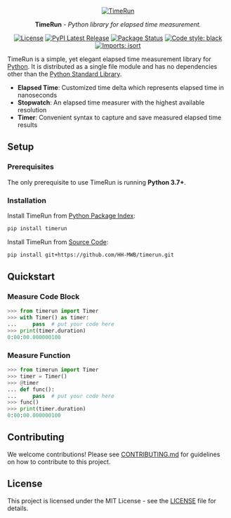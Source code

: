 <p align="center">
  <a href="https://github.com/HH-MWB/timerun">
    <img src="https://user-images.githubusercontent.com/50187675/62002266-8f926b80-b0ce-11e9-9e54-3b7eeb3a2ae1.png" alt="TimeRun">
  </a>
</p>

<p align="center"><strong>TimeRun</strong> - <em>Python library for elapsed time measurement.</em></p>

<p align="center">
    <a href="https://github.com/HH-MWB/timerun/blob/master/LICENSE"><img alt="License" src="https://img.shields.io/pypi/l/timerun.svg"></a>
    <a href="https://pypi.org/project/timerun/"><img alt="PyPI Latest Release" src="https://img.shields.io/pypi/v/timerun.svg"></a>
    <a href="https://pypi.org/project/timerun/"><img alt="Package Status" src="https://img.shields.io/pypi/status/timerun.svg"></a>
    <a href="https://github.com/psf/black/"><img alt="Code style: black" src="https://img.shields.io/badge/code%20style-black-000000.svg"></a>
    <a href="https://pycqa.github.io/isort/"><img alt="Imports: isort" src="https://img.shields.io/badge/%20imports-isort-%231674b1"></a>
</p>

TimeRun is a simple, yet elegant elapsed time measurement library for [Python](https://www.python.org). It is distributed as a single file module and has no dependencies other than the [Python Standard Library](https://docs.python.org/3/library/).

- **Elapsed Time**: Customized time delta which represents elapsed time in nanoseconds
- **Stopwatch**: An elapsed time measurer with the highest available resolution
- **Timer**: Convenient syntax to capture and save measured elapsed time results

## Setup

### Prerequisites

The only prerequisite to use TimeRun is running **Python 3.7+**.

### Installation

Install TimeRun from [Python Package Index](https://pypi.org/project/timerun/):

```bash
pip install timerun
```

Install TimeRun from [Source Code](https://github.com/HH-MWB/timerun):

```bash
pip install git+https://github.com/HH-MWB/timerun.git
```

## Quickstart

### Measure Code Block

```python
>>> from timerun import Timer
>>> with Timer() as timer:
...     pass  # put your code here
>>> print(timer.duration)
0:00:00.000000100
```

### Measure Function

```python
>>> from timerun import Timer
>>> timer = Timer()
>>> @timer
... def func():
...     pass  # put your code here
>>> func()
>>> print(timer.duration)
0:00:00.000000100
```

## Contributing

We welcome contributions! Please see [CONTRIBUTING.md](CONTRIBUTING.md) for guidelines on how to contribute to this project.

## License

This project is licensed under the MIT License - see the [LICENSE](https://github.com/HH-MWB/timerun/blob/master/LICENSE) file for details.
